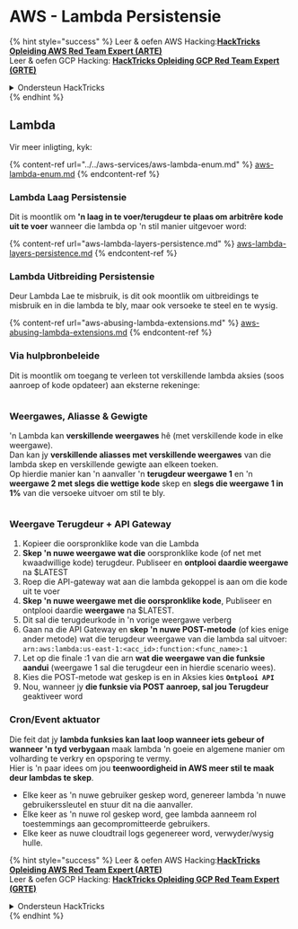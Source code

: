 # AWS - Lambda Persistensie

{% hint style="success" %}
Leer & oefen AWS Hacking:<img src="../../../../.gitbook/assets/image (1) (1) (1) (1).png" alt="" data-size="line">[**HackTricks Opleiding AWS Red Team Expert (ARTE)**](https://training.hacktricks.xyz/courses/arte)<img src="../../../../.gitbook/assets/image (1) (1) (1) (1).png" alt="" data-size="line">\
Leer & oefen GCP Hacking: <img src="../../../../.gitbook/assets/image (2) (1).png" alt="" data-size="line">[**HackTricks Opleiding GCP Red Team Expert (GRTE)**<img src="../../../../.gitbook/assets/image (2) (1).png" alt="" data-size="line">](https://training.hacktricks.xyz/courses/grte)

<details>

<summary>Ondersteun HackTricks</summary>

* Kyk na die [**subskripsie planne**](https://github.com/sponsors/carlospolop)!
* **Sluit aan by die** 💬 [**Discord groep**](https://discord.gg/hRep4RUj7f) of die [**telegram groep**](https://t.me/peass) of **volg** ons op **Twitter** 🐦 [**@hacktricks\_live**](https://twitter.com/hacktricks_live)**.**
* **Deel hacking truuks deur PRs in te dien aan die** [**HackTricks**](https://github.com/carlospolop/hacktricks) en [**HackTricks Cloud**](https://github.com/carlospolop/hacktricks-cloud) github repos.

</details>
{% endhint %}

## Lambda

Vir meer inligting, kyk:

{% content-ref url="../../aws-services/aws-lambda-enum.md" %}
[aws-lambda-enum.md](../../aws-services/aws-lambda-enum.md)
{% endcontent-ref %}

### Lambda Laag Persistensie

Dit is moontlik om **'n laag in te voer/terugdeur te plaas om arbitrêre kode uit te voer** wanneer die lambda op 'n stil manier uitgevoer word:

{% content-ref url="aws-lambda-layers-persistence.md" %}
[aws-lambda-layers-persistence.md](aws-lambda-layers-persistence.md)
{% endcontent-ref %}

### Lambda Uitbreiding Persistensie

Deur Lambda Lae te misbruik, is dit ook moontlik om uitbreidings te misbruik en in die lambda te bly, maar ook versoeke te steel en te wysig.

{% content-ref url="aws-abusing-lambda-extensions.md" %}
[aws-abusing-lambda-extensions.md](aws-abusing-lambda-extensions.md)
{% endcontent-ref %}

### Via hulpbronbeleide

Dit is moontlik om toegang te verleen tot verskillende lambda aksies (soos aanroep of kode opdateer) aan eksterne rekeninge:

<figure><img src="../../../../.gitbook/assets/image (255).png" alt=""><figcaption></figcaption></figure>

### Weergawes, Aliasse & Gewigte

'n Lambda kan **verskillende weergawes** hê (met verskillende kode in elke weergawe).\
Dan kan jy **verskillende aliasses met verskillende weergawes** van die lambda skep en verskillende gewigte aan elkeen toeken.\
Op hierdie manier kan 'n aanvaller 'n **terugdeur weergawe 1** en 'n **weergawe 2 met slegs die wettige kode** skep en **slegs die weergawe 1 in 1%** van die versoeke uitvoer om stil te bly.

<figure><img src="../../../../.gitbook/assets/image (120).png" alt=""><figcaption></figcaption></figure>

### Weergave Terugdeur + API Gateway

1. Kopieer die oorspronklike kode van die Lambda
2. **Skep 'n nuwe weergawe wat die** oorspronklike kode (of net met kwaadwillige kode) terugdeur. Publiseer en **ontplooi daardie weergawe** na $LATEST
1. Roep die API-gateway wat aan die lambda gekoppel is aan om die kode uit te voer
3. **Skep 'n nuwe weergawe met die oorspronklike kode**, Publiseer en ontplooi daardie **weergawe** na $LATEST.
1. Dit sal die terugdeurkode in 'n vorige weergawe verberg
4. Gaan na die API Gateway en **skep 'n nuwe POST-metode** (of kies enige ander metode) wat die terugdeur weergawe van die lambda sal uitvoer: `arn:aws:lambda:us-east-1:<acc_id>:function:<func_name>:1`
1. Let op die finale :1 van die arn **wat die weergawe van die funksie aandui** (weergawe 1 sal die terugdeur een in hierdie scenario wees).
5. Kies die POST-metode wat geskep is en in Aksies kies **`Ontplooi API`**
6. Nou, wanneer jy **die funksie via POST aanroep, sal jou Terugdeur** geaktiveer word

### Cron/Event aktuator

Die feit dat jy **lambda funksies kan laat loop wanneer iets gebeur of wanneer 'n tyd verbygaan** maak lambda 'n goeie en algemene manier om volharding te verkry en opsporing te vermy.\
Hier is 'n paar idees om jou **teenwoordigheid in AWS meer stil te maak deur lambdas te skep**.

* Elke keer as 'n nuwe gebruiker geskep word, genereer lambda 'n nuwe gebruikerssleutel en stuur dit na die aanvaller.
* Elke keer as 'n nuwe rol geskep word, gee lambda aanneem rol toestemmings aan gecompromitteerde gebruikers.
* Elke keer as nuwe cloudtrail logs gegenereer word, verwyder/wysig hulle.

{% hint style="success" %}
Leer & oefen AWS Hacking:<img src="../../../../.gitbook/assets/image (1) (1) (1) (1).png" alt="" data-size="line">[**HackTricks Opleiding AWS Red Team Expert (ARTE)**](https://training.hacktricks.xyz/courses/arte)<img src="../../../../.gitbook/assets/image (1) (1) (1) (1).png" alt="" data-size="line">\
Leer & oefen GCP Hacking: <img src="../../../../.gitbook/assets/image (2) (1).png" alt="" data-size="line">[**HackTricks Opleiding GCP Red Team Expert (GRTE)**<img src="../../../../.gitbook/assets/image (2) (1).png" alt="" data-size="line">](https://training.hacktricks.xyz/courses/grte)

<details>

<summary>Ondersteun HackTricks</summary>

* Kyk na die [**subskripsie planne**](https://github.com/sponsors/carlospolop)!
* **Sluit aan by die** 💬 [**Discord groep**](https://discord.gg/hRep4RUj7f) of die [**telegram groep**](https://t.me/peass) of **volg** ons op **Twitter** 🐦 [**@hacktricks\_live**](https://twitter.com/hacktricks_live)**.**
* **Deel hacking truuks deur PRs in te dien aan die** [**HackTricks**](https://github.com/carlospolop/hacktricks) en [**HackTricks Cloud**](https://github.com/carlospolop/hacktricks-cloud) github repos.

</details>
{% endhint %}
